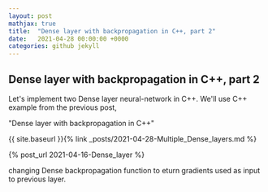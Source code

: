 ```yaml
---
layout: post
mathjax: true
title:  "Dense layer with backpropagation in C++, part 2"
date:   2021-04-28 00:00:00 +0000
categories: github jekyll
---
```


## Dense layer with backpropagation in C++, part 2

Let's implement two Dense layer neural-network in C++.
We'll use C++ example from the previous post,

"Dense layer with backpropagation in C++"

{{ site.baseurl }}{% link _posts/2021-04-28-Multiple_Dense_layers.md %}

{% post_url 2021-04-16-Dense_layer %}

changing Dense backpropagation function to eturn gradients used
as input to previous layer.

